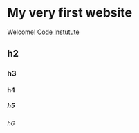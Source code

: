 # My very first website

Welcome! [Code Instutute](https://www.codeinstitute.net)

##  h2
### h3
#### h4
##### h5
###### h6
